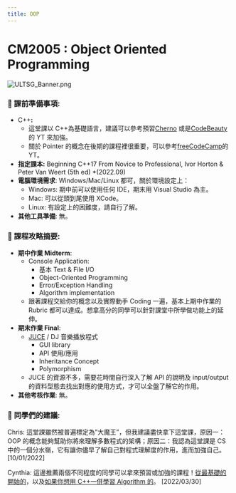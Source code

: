 ```yaml
---
title: OOP
---
```


# CM2005 : Object Oriented Programming

![ULTSG_Banner.png](/Asset/ULTSG_Banner.png)

### 🔖 課前準備事項:

- C++**:**
  - 這堂課以 C++為基礎語言，建議可以參考預習[Cherno](https://www.youtube.com/watch?v=18c3MTX0PK0&list=PLlrATfBNZ98dudnM48yfGUldqGD0S4FFb) 或是[CodeBeauty](https://www.youtube.com/watch?v=wN0x9eZLix4)的 YT 來加強。
  - 關於 Pointer 的概念在後期的課程裡很重要，可以參考[freeCodeCamp](https://www.youtube.com/watch?v=zuegQmMdy8M)的 YT。
- **指定課本:** Beginning C++17 From Novice to Professional, Ivor Horton & Peter Van Weert (5th ed) \*(2022.09)
- **電腦環境需求**: Windows/Mac/Linux 都可，關於環境設定上：
  - Windows: 期中前可以使用任何 IDE，期末用 Visual Studio 為主。
  - Mac: 可以從頭到尾使用 XCode。
  - Linux: 有設定上的困難度，請自行了解。
- **其他工具準備**: 無。

### 📓 課程攻略摘要:

- **期中作業 Midterm**:
  - Console Application:
    - 基本 Text & File I/O
    - Object-Oriented Programming
    - Error/Exception Handling
    - Algorithm implementation
  - 跟著課程交給你的概念以及實際動手 Coding 一遍，基本上期中作業的 Rubric 都可以達成。想拿高分的同學可以針對課堂中所學做功能上的延伸。
- **期末作業 Final**:
  - [JUCE](https://docs.juce.com/master/index.html) / DJ 音樂播放程式
    - GUI library
    - API 使用/應用
    - Inheritance Concept
    - Polymorphism
  - JUCE 的資源不多，需要花時間自行深入了解 API 的說明及 input/output 的資料型態去找出對應的使用方式，才可以全盤了解它的作用。
- **其他考核作業**: 無。

### 🤩 **同學們的建議:**

Chris: 這堂課雖然被普遍標定為”大魔王”，但我建議盡快拿下這堂課，原因一：OOP 的概念能夠幫助你將來理解多數程式的架構；原因二：我認為這堂課是 CS 中的一個分水嶺，它有讓你儘早了解自己對程式理解度的作用，進而加強自己。 [10/01/2022]

Cynthia: 這邊推薦兩個不同程度的同學可以拿來預習或加強的課程！[從最基礎的開始的](https://www.coursera.org/specializations/hands-on-cpp)，以及[如果你想用 C++一併學習 Algorithm 的](https://www.coursera.org/specializations/cs-fundamentals)。 [2022/03/30]
